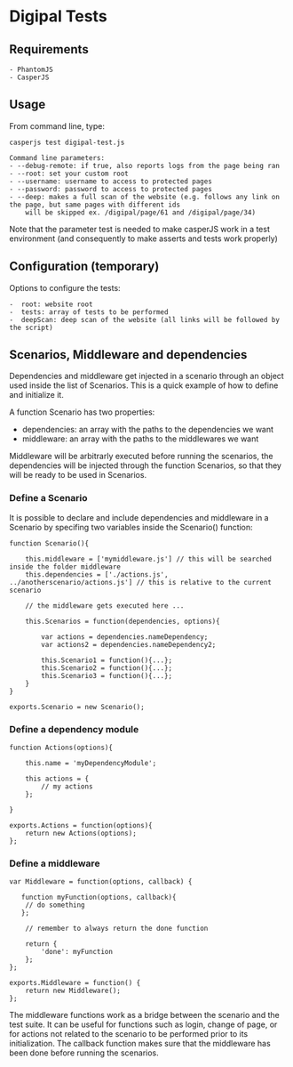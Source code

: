 # Digipal Tests

## Requirements

    - PhantomJS
    - CasperJS

## Usage

From command line, type:

    casperjs test digipal-test.js

    Command line parameters:
    - --debug-remote: if true, also reports logs from the page being ran
    - --root: set your custom root
    - --username: username to access to protected pages
    - --password: password to access to protected pages
    - --deep: makes a full scan of the website (e.g. follows any link on the page, but same pages with different ids
        will be skipped ex. /digipal/page/61 and /digipal/page/34)

Note that the parameter test is needed to make casperJS work in a test environment (and consequently to make asserts and tests work properly)

## Configuration (temporary)

Options to configure the tests:

    -  root: website root
    -  tests: array of tests to be performed
    -  deepScan: deep scan of the website (all links will be followed by the script)

## Scenarios, Middleware and dependencies

Dependencies and middleware get injected in a scenario through an object used inside the list of Scenarios. This is a quick example of how to define and initialize it.

A function Scenario has two properties:

- dependencies: an array with the paths to the dependencies we want
- middleware: an array with the paths to the middlewares we want

Middleware will be arbitrarly executed before running the scenarios, the dependencies will be injected through the function Scenarios, so that they will be ready to be used in Scenarios.

### Define a Scenario

It is possible to declare and include dependencies and middleware in a Scenario by specifing two variables inside the Scenario() function:

    function Scenario(){

        this.middleware = ['mymiddleware.js'] // this will be searched inside the folder middleware
        this.dependencies = ['./actions.js', ../anotherscenario/actions.js'] // this is relative to the current scenario

        // the middleware gets executed here ...

        this.Scenarios = function(dependencies, options){

            var actions = dependencies.nameDependency;
            var actions2 = dependencies.nameDependency2;

            this.Scenario1 = function(){...};
            this.Scenario2 = function(){...};
            this.Scenario3 = function(){...};
        }
    }

    exports.Scenario = new Scenario();

### Define a dependency module

    function Actions(options){

        this.name = 'myDependencyModule';

        this actions = {
            // my actions
        };

    }

    exports.Actions = function(options){
        return new Actions(options);
    };


### Define a middleware

    var Middleware = function(options, callback) {

       function myFunction(options, callback){
        // do something
       };

        // remember to always return the done function

        return {
            'done': myFunction
        };
    };

    exports.Middleware = function() {
        return new Middleware();
    };

The middleware functions work as a bridge between the scenario and the test suite. It can be useful for functions such as login, change of page, or for actions not related to the scenario to be performed prior to its initialization. The callback function makes sure that the middleware has been done before running the scenarios.